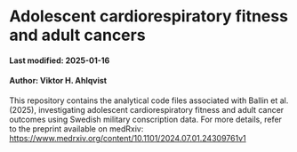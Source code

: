 # Adolescent cardiorespiratory fitness and adult cancers
#### Last modified: 2025-01-16
#### Author: Viktor H. Ahlqvist

This repository contains the analytical code files associated with Ballin et al. (2025), investigating adolescent cardiorespiratory fitness and adult cancer outcomes using Swedish military conscription data. For more details, refer to the preprint available on medRxiv: https://www.medrxiv.org/content/10.1101/2024.07.01.24309761v1
